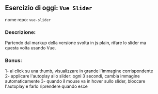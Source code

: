 ## Esercizio di oggi: `Vue Slider`
nome repo: `vue-slider`

### Descrizione:
Partendo dal markup della versione svolta in js plain, rifare lo slider ma questa volta usando Vue.
### Bonus:
1- al click su una thumb, visualizzare in grande l'immagine corrispondente
2- applicare l'autoplay allo slider: ogni 3 secondi, cambia immagine automaticamente
3- quando il mouse va in hover sullo slider, bloccare l'autoplay e farlo riprendere quando esce